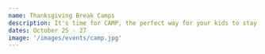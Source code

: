 ```yaml
---
name: Thanksgiving Break Camps
description: It's time for CAMP, the perfect way for your kids to stay active and have fun during their school break! Limited spots available, sign up today!
dates: October 25 - 27
image: '/images/events/camp.jpg'
---
```

